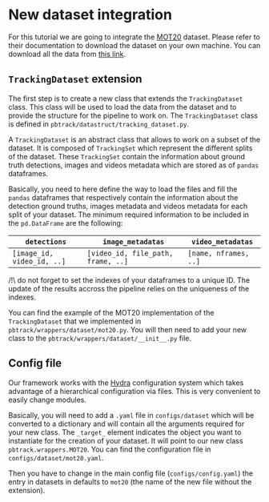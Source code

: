 # New dataset integration

For this tutorial we are going to integrate the [MOT20](https://motchallenge.net/data/MOT20/) dataset. 
Please refer to their documentation to download the dataset on your own machine. You can download all the 
data from [this link](https://motchallenge.net/data/MOT20.zip).

## `TrackingDataset` extension
The first step is to create a new class that extends the `TrackingDataset` class. 
This class will be used to load the data from the dataset and to provide the structure for
the pipeline to work on. The `TrackingDataset` class is defined in `pbtrack/datastruct/tracking_dataset.py`.

A `TrackingDataset` is an abstract class that allows to work on a subset of the dataset. It is composed of 
`TrackingSet` which represent the different splits of the dataset. These `TrackingSet` contain the information 
about ground truth detections, images and videos metadata which are stored as of `pandas` dataframes.

Basically, you need to here define the way to load the files and fill the `pandas` dataframes that 
respectively contain the information about the detection ground truths, 
images metadata and videos metadata for each split of your dataset. The minimum required information to be 
included in the `pd.DataFrame` are the following:

| `detections`               | `image_metadatas`                  | `video_metadatas`     |
|----------------------------|------------------------------------|-----------------------|
| `[image_id, video_id, ..]` | `[video_id, file_path, frame, ..]` | `[name, nframes, ..]` |

/!\ do not forget to set the indexes of your dataframes to a unique ID. The 
update of the results accross the pipeline relies on the uniqueness of the 
indexes.

You can find the example of the MOT20 implementation of the `TrackingDataset` 
that we implemented in `pbtrack/wrappers/dataset/mot20.py`. You will then 
need to add your new class to the `pbtrack/wrappers/dataset/__init__.py` file.

## Config file

Our framework works with the [Hydra](https://hydra.cc/) configuration system which 
takes advantage of a hierarchical configuration via files. This is very convenient
to easily change modules.

Basically, you will need to add a `.yaml` file in `configs/dataset` which will be 
converted to a dictionary and will contain all the arguments required for your 
new class. The `_target_` element indicates the object you want to 
instantiate for the creation of your dataset. 
It  will point to our new class `pbtrack.wrappers.MOT20`. You can find the configuration 
file in `configs/dataset/mot20.yaml`.

Then you have to change in the main config file (`configs/config.yaml`) the entry in 
datasets in defaults to `mot20` (the name of the new file without the extension).
